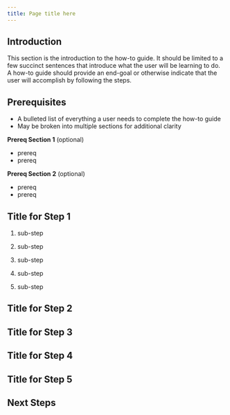 ```yaml
---
title: Page title here
---
```


## Introduction

This section is the introduction to the how-to guide. It should be limited to a few
succinct sentences that introduce what the user will be learning to do. A
how-to guide should provide an end-goal or otherwise indicate that the user will
accomplish by following the steps.

## Prerequisites

- A bulleted list of everything a user needs to complete the how-to guide
- May be broken into multiple sections for additional clarity

**Prereq Section 1** (optional)

- prereq
- prereq

**Prereq Section 2** (optional)

- prereq
- prereq


## Title for Step 1

 1. sub-step

 2. sub-step

 3. sub-step

 4. sub-step

 5. sub-step


## Title for Step 2


## Title for Step 3


## Title for Step 4


## Title for Step 5


## Next Steps

<!-- Keep newline at end of file -->
